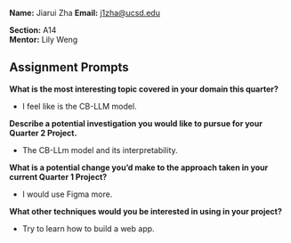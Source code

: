 **Name:** Jiarui Zha 
**Email:** j1zha@ucsd.edu  

**Section:** A14  
**Mentor:** Lily Weng

## Assignment Prompts

**What is the most interesting topic covered in your domain this quarter?**  
- I feel like is the CB-LLM model.

**Describe a potential investigation you would like to pursue for your Quarter 2 Project.**  
- The CB-LLm model and its interpretability.

**What is a potential change you’d make to the approach taken in your current Quarter 1 Project?**  
- I would use Figma more.

**What other techniques would you be interested in using in your project?**  
- Try to learn how to build a web app.
